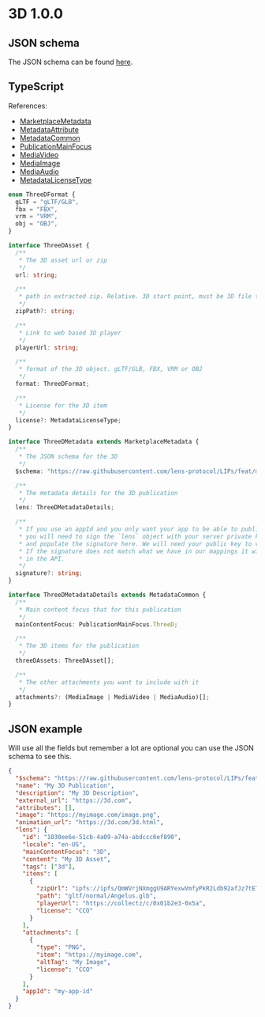 # 3D 1.0.0

## JSON schema

The JSON schema can be found [here](./schema.json).

## TypeScript

References:

- [MarketplaceMetadata](../../shared-ts-interfaces/marketplace-metadata.ts)
- [MetadataAttribute](../../../shared-ts-interfaces/metadata-attribute.ts)
- [MetadataCommon](../../shared-ts-interfaces/metadata-common.ts)
- [PublicationMainFocus](../../shared-ts-interfaces/publication-main-focus.ts)
- [MediaVideo](../../shared-ts-interfaces/media/media-video.ts)
- [MediaImage](../../shared-ts-interfaces/media/media-image.ts)
- [MediaAudio](../../shared-ts-interfaces/media/media-audio.ts)
- [MetadataLicenseType](../../shared-ts-interfaces/metadata-license-type.ts)

```ts
enum ThreeDFormat {
  gLTF = "gLTF/GLB",
  fbx = "FBX",
  vrm = "VRM",
  obj = "OBJ",
}

interface ThreeDAsset {
  /**
   * The 3D asset url or zip
   */
  url: string;

  /**
   * path in extracted zip. Relative. 3D start point, must be 3D file type
   */
  zipPath?: string;

  /**
   * Link to web based 3D player
   */
  playerUrl: string;

  /**
   * format of the 3D object. gLTF/GLB, FBX, VRM or OBJ
   */
  format: ThreeDFormat;

  /**
   * License for the 3D item
   */
  license?: MetadataLicenseType;
}

interface ThreeDMetadata extends MarketplaceMetadata {
  /**
   * The JSON schema for the 3D
   */
  $schema: "https://raw.githubusercontent.com/lens-protocol/LIPs/feat/metadata-standards/lens-metadata-standards/publication/3D/1.0.0/schema.json";

  /**
   * The metadata details for the 3D publication
   */
  lens: ThreeDMetadataDetails;

  /**
   * If you use an appId and you only want your app to be able to publish under it,
   * you will need to sign the `lens` object with your server private key
   * and populate the signature here. We will need your public key to verify this.
   * If the signature does not match what we have in our mappings it will not be surfaced
   * in the API.
   */
  signature?: string;
}

interface ThreeDMetadataDetails extends MetadataCommon {
  /**
   * Main content focus that for this publication
   */
  mainContentFocus: PublicationMainFocus.ThreeD;

  /**
   * The 3D items for the publication
   */
  threeDAssets: ThreeDAsset[];

  /**
   * The other attachments you want to include with it
   */
  attachments?: (MediaImage | MediaVideo | MediaAudio)[];
}
```

## JSON example

Will use all the fields but remember a lot are optional you can use the JSON schema to see this.

```json
{
  "$schema": "https://raw.githubusercontent.com/lens-protocol/LIPs/feat/metadata-standards/lens-metadata-standards/publication/3D/1.0.0/schema.json",
  "name": "My 3D Publication",
  "description": "My 3D Description",
  "external_url": "https://3d.com",
  "attributes": [],
  "image": "https://myimage.com/image.png",
  "animation_url": "https://3d.com/3d.html",
  "lens": {
    "id": "1030ee6e-51cb-4a09-a74a-abdccc6ef890",
    "locale": "en-US",
    "mainContentFocus": "3D",
    "content": "My 3D Asset",
    "tags": ["3d"],
    "items": [
      {
        "zipUrl": "ipfs://ipfs/QmWVrjNXmggU9ARYexwVmfyPkR2Ldb92afJz7tETCsnUJJ",
        "path": "gltf/normal/Angelus.glb",
        "playerUrl": "https://collectz/c/0x01b2e3-0x5a",
        "license": "CCO"
      }
    ],
    "attachments": [
      {
        "type": "PNG",
        "item": "https://myimage.com",
        "altTag": "My Image",
        "license": "CCO"
      }
    ],
    "appId": "my-app-id"
  }
}
```

